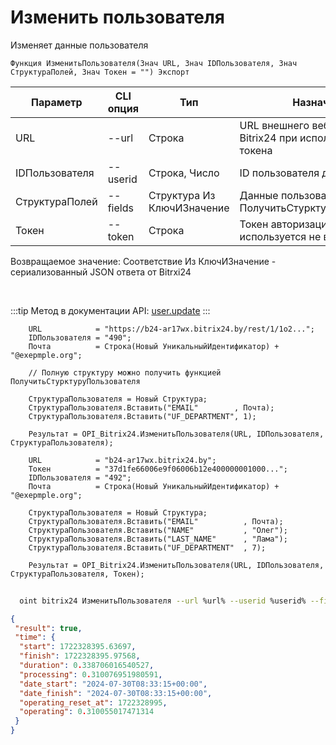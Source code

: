 ﻿---
sidebar_position: 4
---

# Изменить пользователя
 Изменяет данные пользователя



`Функция ИзменитьПользователя(Знач URL, Знач IDПользователя, Знач СтруктураПолей, Знач Токен = "") Экспорт`

  | Параметр | CLI опция | Тип | Назначение |
  |-|-|-|-|
  | URL | --url | Строка | URL внешнего вебхука или адрес Bitrix24 при использовании токена |
  | IDПользователя | --userid | Строка, Число | ID пользователя для изменения |
  | СтруктураПолей | --fields | Структура Из КлючИЗначение | Данные пользователя. См. ПолучитьСтурктуруПользователя |
  | Токен | --token | Строка | Токен авторизации, если используется не вебхук |

  
  Возвращаемое значение:   Соответствие Из КлючИЗначение - сериализованный JSON ответа от Bitrxi24

<br/>

:::tip
Метод в документации API: [user.update](https://dev.1c-bitrix.ru/rest_help/users/user_update.php)
:::
<br/>


```bsl title="Пример кода"
    URL            = "https://b24-ar17wx.bitrix24.by/rest/1/1o2...";
    IDПользователя = "490";
    Почта          = Строка(Новый УникальныйИдентификатор) + "@exepmple.org";

    // Полную структуру можно получить функцией ПолучитьСтурктуруПользователя

    СтруктураПользователя = Новый Структура;
    СтруктураПользователя.Вставить("EMAIL"        , Почта);
    СтруктураПользователя.Вставить("UF_DEPARTMENT", 1);

    Результат = OPI_Bitrix24.ИзменитьПользователя(URL, IDПользователя, СтруктураПользователя);

    URL            = "b24-ar17wx.bitrix24.by";
    Токен          = "37d1fe66006e9f06006b12e400000001000...";
    IDПользователя = "492";
    Почта          = Строка(Новый УникальныйИдентификатор) + "@exepmple.org";

    СтруктураПользователя = Новый Структура;
    СтруктураПользователя.Вставить("EMAIL"          , Почта);
    СтруктураПользователя.Вставить("NAME"           , "Олег");
    СтруктураПользователя.Вставить("LAST_NAME"      , "Лама");
    СтруктураПользователя.Вставить("UF_DEPARTMENT"  , 7);

    Результат = OPI_Bitrix24.ИзменитьПользователя(URL, IDПользователя, СтруктураПользователя, Токен);
```



```sh title="Пример команды CLI"
    
  oint bitrix24 ИзменитьПользователя --url %url% --userid %userid% --fields %fields% --token %token%

```

```json title="Результат"
{
 "result": true,
 "time": {
  "start": 1722328395.63697,
  "finish": 1722328395.97568,
  "duration": 0.338706016540527,
  "processing": 0.310076951980591,
  "date_start": "2024-07-30T08:33:15+00:00",
  "date_finish": "2024-07-30T08:33:15+00:00",
  "operating_reset_at": 1722328995,
  "operating": 0.310055017471314
 }
}
```

